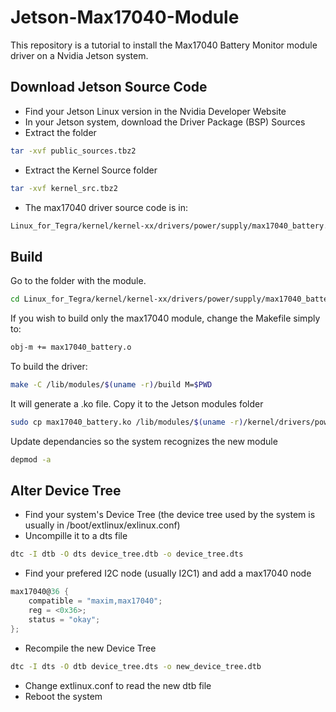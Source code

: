 # Jetson-Max17040-Module
This repository is a tutorial to install the Max17040 Battery Monitor module driver on a Nvidia Jetson system.

## Download Jetson Source Code
- Find your Jetson Linux version in the Nvidia Developer Website
- In your Jetson system, download the Driver Package (BSP) Sources
- Extract the folder
```bash
tar -xvf public_sources.tbz2
```
- Extract the Kernel Source folder
```bash
tar -xvf kernel_src.tbz2
```
- The max17040 driver source code is in:
```bash
Linux_for_Tegra/kernel/kernel-xx/drivers/power/supply/max17040_battery.c
```

## Build 
Go to the folder with the module.
```bash
cd Linux_for_Tegra/kernel/kernel-xx/drivers/power/supply/max17040_battery.c
```
If you wish to build only the max17040 module, change the Makefile simply to:
```bash
obj-m += max17040_battery.o
```
To build the driver:
```bash
make -C /lib/modules/$(uname -r)/build M=$PWD
```
It will generate a .ko file. Copy it to the Jetson modules folder
```bash
sudo cp max17040_battery.ko /lib/modules/$(uname -r)/kernel/drivers/power/supply/
```
Update dependancies so the system recognizes the new module
```bash
depmod -a
```

## Alter Device Tree
- Find your system's Device Tree (the device tree used by the system is usually in /boot/extlinux/exlinux.conf)
- Uncompille it to a dts file
```bash
dtc -I dtb -O dts device_tree.dtb -o device_tree.dts
```
- Find your prefered I2C node (usually I2C1) and add a max17040 node
```c
max17040@36 {
    compatible = "maxim,max17040";
    reg = <0x36>;
    status = "okay";
};
```
- Recompile the new Device Tree
```bash
dtc -I dts -O dtb device_tree.dts -o new_device_tree.dtb
```
- Change extlinux.conf to read the new dtb file
- Reboot the system
